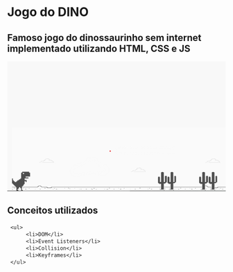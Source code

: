 # Jogo do DINO
## Famoso jogo do dinossaurinho sem internet implementado utilizando HTML, CSS e JS


![screenshot](preview.png?raw=true "screenshot")

## Conceitos utilizados
     
     <ul>
          <li>DOM</li>
          <li>Event Listeners</li>
          <li>Collision</li>
          <li>Keyframes</li>
     </ul>
